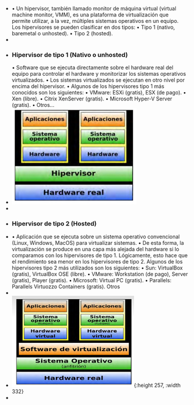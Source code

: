 - • Un hipervisor, también llamado monitor de máquina virtual (virtual machine monitor, VMM), es una
  plataforma de virtualización que permite utilizar, a la vez, múltiples sistemas operativos en un equipo.
  Los hipervisores se pueden clasificar en dos tipos:
  • Tipo 1 (nativo, baremetal o unhosted).
  • Tipo 2 (hosted).
-
- ### Hipervisor de tipo 1 (Nativo o unhosted)
  • Software que se ejecuta directamente sobre el hardware real del equipo para
  controlar el hardware y monitorizar los sistemas operativos virtualizados.
  • Los sistemas virtualizados se ejecutan en otro nivel por encima del hipervisor.
  • Algunos de los hipervisores tipo 1 más conocidos son los siguientes:
  • VMware: ESXi (gratis), ESX (de pago).
  • Xen (libre).
  • Citrix XenServer (gratis).
  • Microsoft Hyper-V Server (gratis).
  • Otros...
- ![ScreenShot Tool -20240523222336.png](../assets/ScreenShot_Tool_-20240523222336_1716517430127_0.png)
-
- ### Hipervisor de tipo 2 (Hosted)
- • Aplicación que se ejecuta sobre un sistema operativo convencional (Linux,
  Windows, MacOS) para virtualizar sistemas.
  • De esta forma, la virtualización se produce en una capa más alejada del
  hardware si lo comparamos con los hipervisores de tipo 1. Lógicamente,
  esto hace que el rendimiento sea menor en los hipervisores de tipo 2.
  Algunos de los hipervisores tipo 2 más utilizados son los siguientes:
  • Sun: VirtualBox (gratis), VirtualBox OSE (libre).
  • VMware: Workstation (de pago), Server (gratis), Player (gratis).
  • Microsoft: Virtual PC (gratis).
  • Parallels: Parallels Virtuozzo Containers (gratis).
  Otros
-
- ![ScreenShot Tool -20240523222806.png](../assets/ScreenShot_Tool_-20240523222806_1716517704947_0.png){:height 257, :width 332}
-